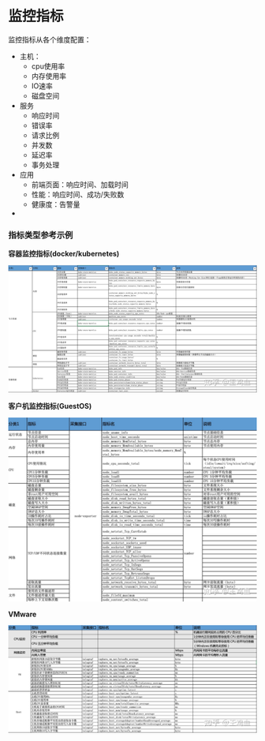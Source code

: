 # 监控指标

监控指标从各个维度配置：

* 主机：
    * cpu使用率
    * 内存使用率
    * IO速率
    * 磁盘空间
* 服务
    * 响应时间
    * 错误率
    * 请求比例
    * 并发数
    * 延迟率
    * 事务处理
* 应用
    * 前端页面：响应时间、加载时间
    * 性能：响应时间、成功/失败数
    * 健康度：告警量
* 

### 指标类型参考示例



**容器监控指标(docker/kubernetes)**

![](https://raw.githubusercontent.com/r2ys/upic_rep/main/uPic/v2-28cffd3b4fd44d08c4ef701e6fd3109a_r.jpg)



**客户机监控指标(GuestOS)**

![](https://raw.githubusercontent.com/r2ys/upic_rep/main/uPic/v2-7d867f2cc0642cfc23c25c415aec67b6_r.jpg)



**VMware**

![](https://raw.githubusercontent.com/r2ys/upic_rep/main/uPic/v2-14e3a98ff901e2b737eafadd6c20b1ce_r.jpg)